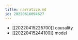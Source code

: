 ```yaml
---
title: narrative.md
id: 20220616094627
---
```


- [[20220415225700]] causality
- [[20220415244100]] model
